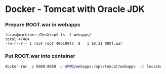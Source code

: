 Docker - Tomcat with Oracle JDK
=================
### Prepare ROOT.war in webapps
```
lucas@machine:~/Desktop$ ls -l webapps/
total 47484
-rw-r--r-- 1 root root 48619943  8   1 10:31 ROOT.war
```


### Put ROOT.war into container

```sh
docker run -p 8080:8080 -v $PWD/webapps:/opt/tomcat/webapps -it lucasko/tomcat
```










